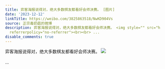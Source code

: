 ```yaml
---
title: 弈客海报说得对，绝大多数棋友都看好会师决赛。 [图片]
date: '2023-12-12'
linkTitle: https://weibo.com/3825863518/NwKD904Vs
source: 正宗毒奶菇的微博
description: 弈客海报说得对，绝大多数棋友都看好会师决赛。 <img style="" src="https://tvax3.sinaimg.cn/large/e40a0b5egy1hkqr3xb1ulj212g0hj410.jpg"
  referrerpolicy="no-referrer"><br><br> ...
disable_comments: true
---
```

弈客海报说得对，绝大多数棋友都看好会师决赛。 <img style="" src="https://tvax3.sinaimg.cn/large/e40a0b5egy1hkqr3xb1ulj212g0hj410.jpg" referrerpolicy="no-referrer"><br><br> ...
